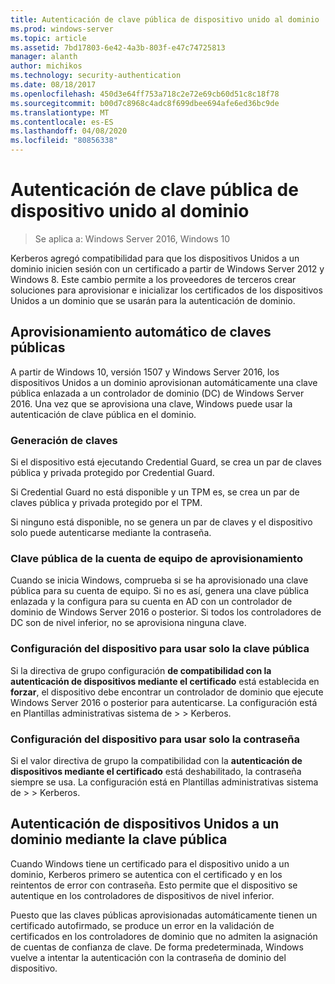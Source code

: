 ```yaml
---
title: Autenticación de clave pública de dispositivo unido al dominio
ms.prod: windows-server
ms.topic: article
ms.assetid: 7bd17803-6e42-4a3b-803f-e47c74725813
manager: alanth
author: michikos
ms.technology: security-authentication
ms.date: 08/18/2017
ms.openlocfilehash: 450d3e64ff753a718c2e72e69cb60d51c8c18f78
ms.sourcegitcommit: b00d7c8968c4adc8f699dbee694afe6ed36bc9de
ms.translationtype: MT
ms.contentlocale: es-ES
ms.lasthandoff: 04/08/2020
ms.locfileid: "80856338"
---
```

# <a name="domain-joined-device-public-key-authentication"></a>Autenticación de clave pública de dispositivo unido al dominio

>Se aplica a: Windows Server 2016, Windows 10

Kerberos agregó compatibilidad para que los dispositivos Unidos a un dominio inicien sesión con un certificado a partir de Windows Server 2012 y Windows 8. Este cambio permite a los proveedores de terceros crear soluciones para aprovisionar e inicializar los certificados de los dispositivos Unidos a un dominio que se usarán para la autenticación de dominio. 

## <a name="automatic-public-key-provisioning"></a>Aprovisionamiento automático de claves públicas

A partir de Windows 10, versión 1507 y Windows Server 2016, los dispositivos Unidos a un dominio aprovisionan automáticamente una clave pública enlazada a un controlador de dominio (DC) de Windows Server 2016. Una vez que se aprovisiona una clave, Windows puede usar la autenticación de clave pública en el dominio.

### <a name="key-generation"></a>Generación de claves
Si el dispositivo está ejecutando Credential Guard, se crea un par de claves pública y privada protegido por Credential Guard. 

Si Credential Guard no está disponible y un TPM es, se crea un par de claves pública y privada protegido por el TPM. 

Si ninguno está disponible, no se genera un par de claves y el dispositivo solo puede autenticarse mediante la contraseña.

### <a name="provisioning-computer-account-public-key"></a>Clave pública de la cuenta de equipo de aprovisionamiento
Cuando se inicia Windows, comprueba si se ha aprovisionado una clave pública para su cuenta de equipo. Si no es así, genera una clave pública enlazada y la configura para su cuenta en AD con un controlador de dominio de Windows Server 2016 o posterior. Si todos los controladores de DC son de nivel inferior, no se aprovisiona ninguna clave.

### <a name="configuring-device-to-only-use-public-key"></a>Configuración del dispositivo para usar solo la clave pública
Si la directiva de grupo configuración **de compatibilidad con la autenticación de dispositivos mediante el certificado** está establecida en **forzar**, el dispositivo debe encontrar un controlador de dominio que ejecute Windows Server 2016 o posterior para autenticarse. La configuración está en Plantillas administrativas sistema de > > Kerberos.

### <a name="configuring-device-to-only-use-password"></a>Configuración del dispositivo para usar solo la contraseña
Si el valor directiva de grupo la compatibilidad con la **autenticación de dispositivos mediante el certificado** está deshabilitado, la contraseña siempre se usa. La configuración está en Plantillas administrativas sistema de > > Kerberos.

## <a name="domain-joined-device-authentication-using-public-key"></a>Autenticación de dispositivos Unidos a un dominio mediante la clave pública
Cuando Windows tiene un certificado para el dispositivo unido a un dominio, Kerberos primero se autentica con el certificado y en los reintentos de error con contraseña. Esto permite que el dispositivo se autentique en los controladores de dispositivos de nivel inferior.

Puesto que las claves públicas aprovisionadas automáticamente tienen un certificado autofirmado, se produce un error en la validación de certificados en los controladores de dominio que no admiten la asignación de cuentas de confianza de clave. De forma predeterminada, Windows vuelve a intentar la autenticación con la contraseña de dominio del dispositivo.


